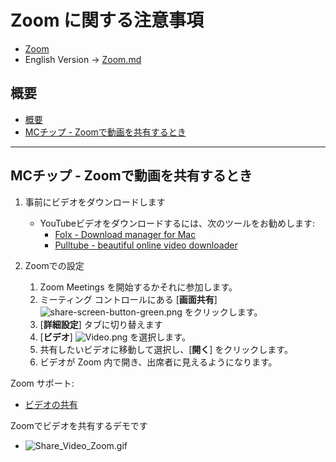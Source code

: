 # Zoom に関する注意事項
* [Zoom](https://zoom.us/)
* English Version -> [Zoom.md](Zoom.md)

## 概要
* [概要](#概要)
* [MCチップ - Zoomで動画を共有するとき](#mcチップ---zoomで動画を共有するとき)

---

## MCチップ - Zoomで動画を共有するとき
1. 事前にビデオをダウンロードします
   * YouTubeビデオをダウンロードするには、次のツールをお勧めします:
     * [Folx - Download manager for Mac](https://mac.eltima.com/download-manager.html)
     * [Pulltube - beautiful online video downloader](https://mymixapps.com/pulltube)

2. Zoomでの設定
   1. Zoom Meetings を開始するかそれに参加します。
   2. ミーティング コントロールにある [__画面共有__] ![share-screen-button-green.png](https://assets.zoom.us/generic-images/common-buttons-and-icons/filled/share-screen-button-green.png) をクリックします。
   3. [__詳細設定__] タブに切り替えます
   4. [__ビデオ__] ![Video.png](https://assets.zoom.us/generic-images/desktop-client/in-meeting/Video.png) を選択します。
   5. 共有したいビデオに移動して選択し、[__開く__] をクリックします。
   6. ビデオが Zoom 内で開き、出席者に見えるようになります。

Zoom サポート:
* [ビデオの共有](https://support.zoom.us/hc/ja/articles/360051673592-Sharing-and-playing-a-video#h_01EPAWQXNJNETMY4S33GB0WST0)

Zoomでビデオを共有するデモです
* ![Share_Video_Zoom.gif](img/Zoom_Video_Share_Public_Compressed.gif)
